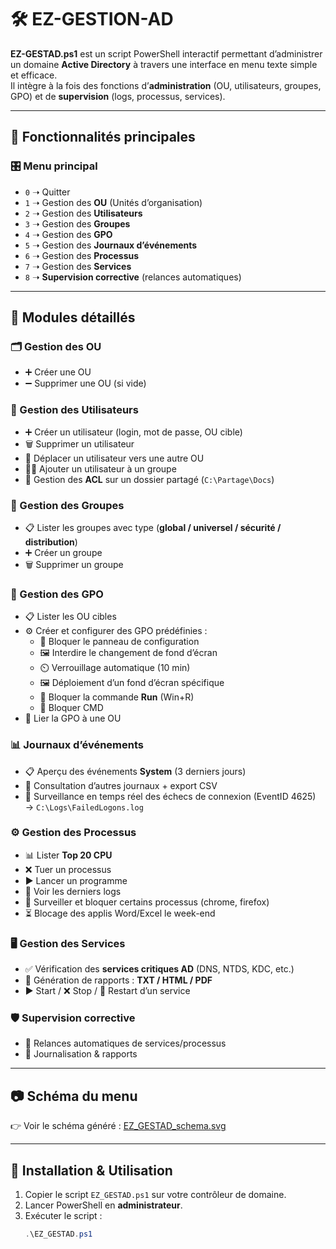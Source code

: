 # 🛠️ EZ-GESTION-AD

**EZ-GESTAD.ps1** est un script PowerShell interactif permettant d’administrer un domaine **Active Directory** à travers une interface en menu texte simple et efficace.  
Il intègre à la fois des fonctions d’**administration** (OU, utilisateurs, groupes, GPO) et de **supervision** (logs, processus, services).

---

## 📌 Fonctionnalités principales

### 🎛️ Menu principal
- `0` ➝ Quitter
- `1` ➝ Gestion des **OU** (Unités d’organisation)
- `2` ➝ Gestion des **Utilisateurs**
- `3` ➝ Gestion des **Groupes**
- `4` ➝ Gestion des **GPO**
- `5` ➝ Gestion des **Journaux d’événements**
- `6` ➝ Gestion des **Processus**
- `7` ➝ Gestion des **Services**
- `8` ➝ **Supervision corrective** (relances automatiques)

---

## 📂 Modules détaillés

### 🗂️ Gestion des OU
- ➕ Créer une OU  
- ➖ Supprimer une OU (si vide)  

### 👥 Gestion des Utilisateurs
- ➕ Créer un utilisateur (login, mot de passe, OU cible)  
- 🗑️ Supprimer un utilisateur  
- 🔄 Déplacer un utilisateur vers une autre OU  
- 👤➕ Ajouter un utilisateur à un groupe  
- 🔐 Gestion des **ACL** sur un dossier partagé (`C:\Partage\Docs`)  

### 👤 Gestion des Groupes
- 📋 Lister les groupes avec type (**global / universel / sécurité / distribution**)  
- ➕ Créer un groupe  
- 🗑️ Supprimer un groupe  

### 📜 Gestion des GPO
- 📋 Lister les OU cibles  
- ⚙️ Créer et configurer des GPO prédéfinies :
  - 🚫 Bloquer le panneau de configuration  
  - 🖼️ Interdire le changement de fond d’écran  
  - ⏲️ Verrouillage automatique (10 min)  
  - 🖼️ Déploiement d’un fond d’écran spécifique  
  - 🚫 Bloquer la commande **Run** (Win+R)  
  - 🚫 Bloquer CMD  
- 🔗 Lier la GPO à une OU  

### 📊 Journaux d’événements
- 📋 Aperçu des événements **System** (3 derniers jours)  
- 🔎 Consultation d’autres journaux + export CSV  
- 👀 Surveillance en temps réel des échecs de connexion (EventID 4625) → `C:\Logs\FailedLogons.log`  

### ⚙️ Gestion des Processus
- 📊 Lister **Top 20 CPU**  
- ❌ Tuer un processus  
- ▶️ Lancer un programme  
- 📄 Voir les derniers logs  
- 🚫 Surveiller et bloquer certains processus (chrome, firefox)  
- ⏳ Blocage des applis Word/Excel le week-end  

### 🖥️ Gestion des Services
- ✅ Vérification des **services critiques AD** (DNS, NTDS, KDC, etc.)  
- 📄 Génération de rapports : **TXT / HTML / PDF**  
- ▶️ Start / ❌ Stop / 🔄 Restart d’un service  

### 🛡️ Supervision corrective
- 🔄 Relances automatiques de services/processus  
- 📄 Journalisation & rapports  

---

## 📷 Schéma du menu

👉 Voir le schéma généré : [EZ_GESTAD_schema.svg](./EZ_GESTAD_schema.svg)

---

## 🚀 Installation & Utilisation

1. Copier le script `EZ_GESTAD.ps1` sur votre contrôleur de domaine.  
2. Lancer PowerShell en **administrateur**.  
3. Exécuter le script :  
   ```powershell
   .\EZ_GESTAD.ps1
